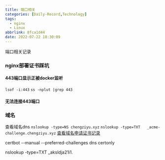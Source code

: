 ```yaml
---
title: 端口相关
categories: [Daily-Record,Technology]
tags:
  - nginx
  - Linux
abbrlink: 8fca1d44
date: 2022-07-22 18:30:09
---
```

端口相关记录
<!--more-->

### nginx部署证书踩坑
#### 443端口显示正被docker监听
`lsof -i:443`
`ss -nplut |grep 443`

#### 无法连接443端口



### 域名
查看域名dns
`nslookup -type=NS chengziyu.xyz`
`nslookup -type=TXT   _acme-challenge.chengziyu.xyz`
[查看域名申请证书记录](https://crt.sh/)

certbot --manual --preferred-challenges dns certonly

nslookup -type=TXT  _aksldja21i1.<domain> <name server>